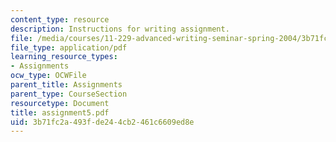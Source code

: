 ```yaml
---
content_type: resource
description: Instructions for writing assignment.
file: /media/courses/11-229-advanced-writing-seminar-spring-2004/3b71fc2a493fde244cb2461c6609ed8e_assignment5.pdf
file_type: application/pdf
learning_resource_types:
- Assignments
ocw_type: OCWFile
parent_title: Assignments
parent_type: CourseSection
resourcetype: Document
title: assignment5.pdf
uid: 3b71fc2a-493f-de24-4cb2-461c6609ed8e
---
```

